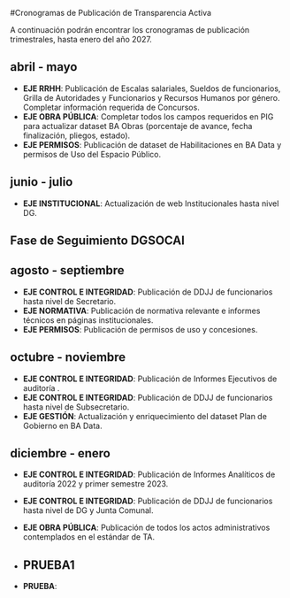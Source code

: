 #Cronogramas de Publicación de Transparencia Activa

A continuación podrán encontrar los cronogramas de publicación trimestrales, hasta enero del año 2027.

## abril - mayo

- **EJE RRHH**: Publicación de Escalas salariales, Sueldos de funcionarios, Grilla de Autoridades y Funcionarios y Recursos Humanos por género. Completar información requerida de Concursos.
- **EJE OBRA PÚBLICA**: Completar todos los campos requeridos en PIG para actualizar dataset BA Obras (porcentaje de avance, fecha finalización, pliegos, estado).
- **EJE PERMISOS**: Publicación de dataset de Habilitaciones en BA Data y permisos de Uso del Espacio Público.

## junio - julio

- **EJE INSTITUCIONAL**: Actualización de web Institucionales hasta nivel DG.

## Fase de Seguimiento DGSOCAI

## agosto - septiembre
- **EJE CONTROL E INTEGRIDAD**: Publicación de DDJJ de funcionarios hasta nivel de Secretario.
- **EJE NORMATIVA**: Publicación de normativa relevante e informes técnicos en páginas institucionales.
- **EJE PERMISOS**: Publicación de permisos de uso y concesiones.

## octubre - noviembre
- **EJE CONTROL E INTEGRIDAD**: Publicación de Informes Ejecutivos de auditoría .
- **EJE CONTROL E INTEGRIDAD**: Publicación de DDJJ de funcionarios hasta nivel de Subsecretario.
- **EJE GESTIÓN**: Actualización y enriquecimiento del dataset Plan de Gobierno en BA Data.

## diciembre - enero
- **EJE CONTROL E INTEGRIDAD**: Publicación de Informes Analíticos de auditoría 2022 y primer semestre 2023.
- **EJE CONTROL E INTEGRIDAD**: Publicación de DDJJ de funcionarios hasta nivel de DG y Junta Comunal.
- **EJE OBRA PÚBLICA**: Publicación de todos los actos administrativos contemplados en el estándar de TA.

- ## PRUEBA1
- **PRUEBA**: 
